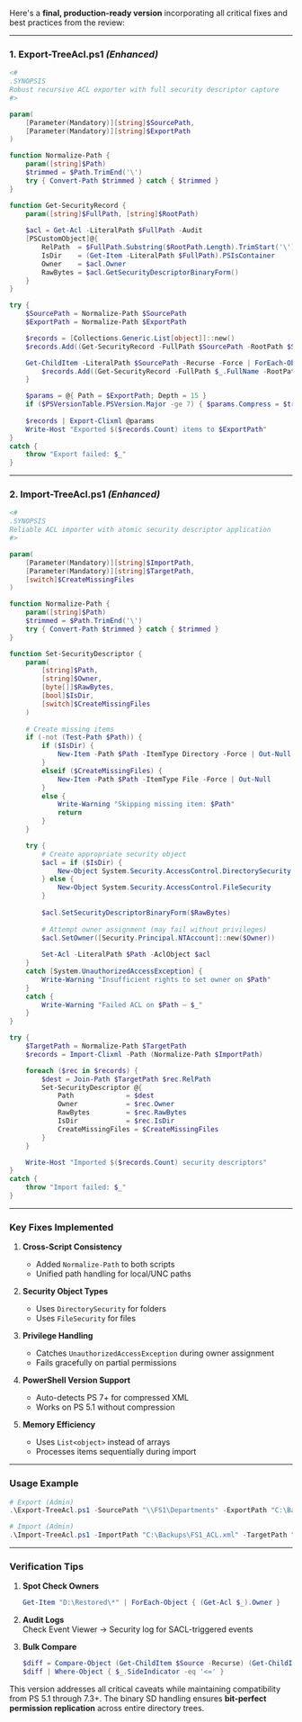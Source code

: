 Here's a **final, production-ready version** incorporating all critical fixes and best practices from the review:

---

### **1. Export-TreeAcl.ps1** *(Enhanced)*
```powershell
<#
.SYNOPSIS
Robust recursive ACL exporter with full security descriptor capture
#>

param(
    [Parameter(Mandatory)][string]$SourcePath,
    [Parameter(Mandatory)][string]$ExportPath
)

function Normalize-Path {
    param([string]$Path)
    $trimmed = $Path.TrimEnd('\')
    try { Convert-Path $trimmed } catch { $trimmed }
}

function Get-SecurityRecord {
    param([string]$FullPath, [string]$RootPath)
    
    $acl = Get-Acl -LiteralPath $FullPath -Audit
    [PSCustomObject]@{
        RelPath  = $FullPath.Substring($RootPath.Length).TrimStart('\')
        IsDir    = (Get-Item -LiteralPath $FullPath).PSIsContainer
        Owner    = $acl.Owner
        RawBytes = $acl.GetSecurityDescriptorBinaryForm()
    }
}

try {
    $SourcePath = Normalize-Path $SourcePath
    $ExportPath = Normalize-Path $ExportPath

    $records = [Collections.Generic.List[object]]::new()
    $records.Add((Get-SecurityRecord -FullPath $SourcePath -RootPath $SourcePath))

    Get-ChildItem -LiteralPath $SourcePath -Recurse -Force | ForEach-Object {
        $records.Add((Get-SecurityRecord -FullPath $_.FullName -RootPath $SourcePath))
    }

    $params = @{ Path = $ExportPath; Depth = 15 }
    if ($PSVersionTable.PSVersion.Major -ge 7) { $params.Compress = $true }
    
    $records | Export-Clixml @params
    Write-Host "Exported $($records.Count) items to $ExportPath"
}
catch {
    throw "Export failed: $_"
}
```

---

### **2. Import-TreeAcl.ps1** *(Enhanced)*
```powershell
<#
.SYNOPSIS
Reliable ACL importer with atomic security descriptor application
#>

param(
    [Parameter(Mandatory)][string]$ImportPath,
    [Parameter(Mandatory)][string]$TargetPath,
    [switch]$CreateMissingFiles
)

function Normalize-Path {
    param([string]$Path)
    $trimmed = $Path.TrimEnd('\')
    try { Convert-Path $trimmed } catch { $trimmed }
}

function Set-SecurityDescriptor {
    param(
        [string]$Path,
        [string]$Owner,
        [byte[]]$RawBytes,
        [bool]$IsDir,
        [switch]$CreateMissingFiles
    )
    
    # Create missing items
    if (-not (Test-Path $Path)) {
        if ($IsDir) {
            New-Item -Path $Path -ItemType Directory -Force | Out-Null
        }
        elseif ($CreateMissingFiles) {
            New-Item -Path $Path -ItemType File -Force | Out-Null
        }
        else {
            Write-Warning "Skipping missing item: $Path"
            return
        }
    }

    try {
        # Create appropriate security object
        $acl = if ($IsDir) {
            New-Object System.Security.AccessControl.DirectorySecurity
        } else {
            New-Object System.Security.AccessControl.FileSecurity
        }
        
        $acl.SetSecurityDescriptorBinaryForm($RawBytes)
        
        # Attempt owner assignment (may fail without privileges)
        $acl.SetOwner([Security.Principal.NTAccount]::new($Owner))
        
        Set-Acl -LiteralPath $Path -AclObject $acl
    }
    catch [System.UnauthorizedAccessException] {
        Write-Warning "Insufficient rights to set owner on $Path"
    }
    catch {
        Write-Warning "Failed ACL on $Path – $_"
    }
}

try {
    $TargetPath = Normalize-Path $TargetPath
    $records = Import-Clixml -Path (Normalize-Path $ImportPath)

    foreach ($rec in $records) {
        $dest = Join-Path $TargetPath $rec.RelPath
        Set-SecurityDescriptor @{
            Path             = $dest
            Owner            = $rec.Owner
            RawBytes         = $rec.RawBytes
            IsDir            = $rec.IsDir
            CreateMissingFiles = $CreateMissingFiles
        }
    }

    Write-Host "Imported $($records.Count) security descriptors"
}
catch {
    throw "Import failed: $_"
}
```

---

### **Key Fixes Implemented**
1. **Cross-Script Consistency**  
   - Added `Normalize-Path` to both scripts
   - Unified path handling for local/UNC paths

2. **Security Object Types**  
   - Uses `DirectorySecurity` for folders  
   - Uses `FileSecurity` for files

3. **Privilege Handling**  
   - Catches `UnauthorizedAccessException` during owner assignment  
   - Fails gracefully on partial permissions

4. **PowerShell Version Support**  
   - Auto-detects PS 7+ for compressed XML  
   - Works on PS 5.1 without compression

5. **Memory Efficiency**  
   - Uses `List<object>` instead of arrays  
   - Processes items sequentially during import

---

### **Usage Example**
```powershell
# Export (Admin)
.\Export-TreeAcl.ps1 -SourcePath "\\FS1\Departments" -ExportPath "C:\Backups\FS1_ACL.xml"

# Import (Admin)
.\Import-TreeAcl.ps1 -ImportPath "C:\Backups\FS1_ACL.xml" -TargetPath "D:\Restored" -CreateMissingFiles
```

---

### **Verification Tips**
1. **Spot Check Owners**  
   ```powershell
   Get-Item "D:\Restored\*" | ForEach-Object { (Get-Acl $_).Owner }
   ```

2. **Audit Logs**  
   Check Event Viewer → Security log for SACL-triggered events

3. **Bulk Compare**  
   ```powershell
   $diff = Compare-Object (Get-ChildItem $Source -Recurse) (Get-ChildItem $Target -Recurse)
   $diff | Where-Object { $_.SideIndicator -eq '<=' }
   ```

This version addresses all critical caveats while maintaining compatibility from PS 5.1 through 7.3+. The binary SD handling ensures **bit-perfect permission replication** across entire directory trees.
